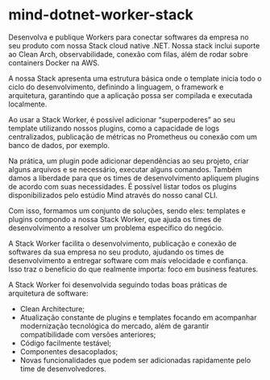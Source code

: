 # mind-dotnet-worker-stack

Desenvolva e publique Workers para conectar softwares da empresa no seu produto com nossa Stack cloud native .NET. Nossa stack inclui suporte ao Clean Arch, observabilidade, conexão com filas, além de rodar sobre containers Docker na AWS.  

A nossa Stack apresenta uma estrutura básica onde o template inicia todo o ciclo do desenvolvimento, definindo a linguagem, o framework e arquitetura, garantindo que a aplicação possa ser compilada e executada localmente.  

Ao usar a Stack Worker, é possível adicionar “superpoderes” ao seu template utilizando nossos plugins, como a capacidade de logs centralizados, publicação de métricas no Prometheus ou conexão com um banco de dados, por exemplo.  

Na prática, um plugin pode adicionar dependências ao seu projeto, criar alguns arquivos e se necessário, executar alguns comandos. Também damos a liberdade para que os times de desenvolvimento apliquem plugins de acordo com suas necessidades. É possível listar todos os plugins disponibilizados pelo estúdio Mind através do nosso canal CLI.  

Com isso, formamos um conjunto de soluções, sendo eles: templates e plugins compondo a nossa Stack Worker, que ajuda os times de desenvolvimento a resolver um problema específico do negócio.  

A Stack Worker facilita o desenvolvimento, publicação e conexão de softwares da sua empresa no seu produto, ajudando os times de desenvolvimento a entregar software com mais velocidade e confiança. Isso traz o benefício do que realmente importa: foco em business features.  

A Stack Worker foi desenvolvida seguindo todas boas práticas de arquitetura de software:
- Clean Architecture;
- Atualização constante de plugins e templates focando em acompanhar modernização tecnológica do mercado, além de garantir compatibilidade com versões anteriores;
- Código facilmente testável;
- Componentes desacoplados;
- Novas funcionalidades que podem ser adicionadas rapidamente pelo time de desenvolvedores.